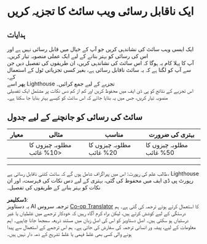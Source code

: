<!--
CO_OP_TRANSLATOR_METADATA:
{
  "original_hash": "a258597a194e77d4fd469b3cd976b29e",
  "translation_date": "2025-08-25T23:04:33+00:00",
  "source_file": "1-getting-started-lessons/3-accessibility/assignment.md",
  "language_code": "ur"
}
-->
# ایک ناقابل رسائی ویب سائٹ کا تجزیہ کریں

## ہدایات

ایک ایسی ویب سائٹ کی نشاندہی کریں جو آپ کے خیال میں قابل رسائی نہیں ہے اور اس کی رسائی کو بہتر بنانے کے لیے ایک عملی منصوبہ تیار کریں۔  
آپ کا پہلا کام یہ ہوگا کہ اس سائٹ کی نشاندہی کریں، ان طریقوں کی تفصیل دیں جن سے آپ کو لگتا ہے کہ یہ سائٹ ناقابل رسائی ہے، بغیر کسی تجزیاتی ٹول کے استعمال کے۔  
پھر اسے Lighthouse تجزیے کے لیے جمع کرائیں۔  
اس تجزیے کے نتائج کو پی ڈی ایف میں محفوظ کریں اور کم از کم دس نکات پر مشتمل ایک تفصیلی منصوبہ تیار کریں، جس میں یہ بتایا جائے کہ اس سائٹ کو کیسے بہتر بنایا جا سکتا ہے۔

## سائٹ کی رسائی کو جانچنے کے لیے جدول

| معیار | مثالی | مناسب | بہتری کی ضرورت |
|-------|--------|-------|----------------|
|       | مطلوبہ چیزوں کا <10% غائب | مطلوبہ چیزوں کا 20% غائب | مطلوبہ چیزوں کا 50% غائب |

----
طالب علم کی رپورٹ: اس میں پیراگراف شامل ہوں گے کہ سائٹ کتنی ناقابل رسائی ہے، Lighthouse رپورٹ پی ڈی ایف میں محفوظ کی گئی، بہتری کے لیے دس نکات کی فہرست، اور ان نکات کو بہتر بنانے کے طریقوں کی تفصیل۔

**ڈسکلیمر**:  
یہ دستاویز AI ترجمہ سروس [Co-op Translator](https://github.com/Azure/co-op-translator) کا استعمال کرتے ہوئے ترجمہ کی گئی ہے۔ ہم درستگی کے لیے کوشش کرتے ہیں، لیکن براہ کرم آگاہ رہیں کہ خودکار ترجمے میں غلطیاں یا غیر درستیاں ہو سکتی ہیں۔ اصل دستاویز کو اس کی اصل زبان میں مستند ذریعہ سمجھا جانا چاہیے۔ اہم معلومات کے لیے، پیشہ ور انسانی ترجمہ کی سفارش کی جاتی ہے۔ ہم اس ترجمے کے استعمال سے پیدا ہونے والی کسی بھی غلط فہمی یا غلط تشریح کے ذمہ دار نہیں ہیں۔